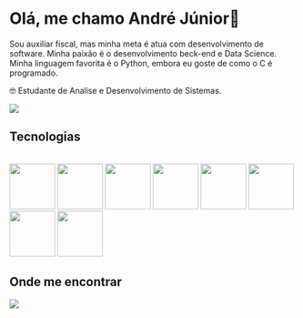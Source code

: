 # Olá, me chamo André Júnior👋

Sou auxiliar fiscal, mas minha meta é atua com desenvolvimento de software. Minha paixão é o desenvolvimento beck-end e Data Science. Minha linguagem favorita é o Python, embora eu goste de como o C é programado.

🤓 Estudante de Analise e Desenvolvimento de Sistemas.

<img src="https://giffiles.alphacoders.com/297/2970.gif"/>

## Tecnologias

<div style="display: inline_block"><br>
  <img src="https://cdn.jsdelivr.net/gh/devicons/devicon/icons/python/python-original.svg" width="80" height="80"/>
  <img src="https://cdn.jsdelivr.net/gh/devicons/devicon/icons/c/c-original.svg" width="80" height="80"/>
  <img src="https://cdn.jsdelivr.net/gh/devicons/devicon/icons/java/java-original.svg" width="80" height="80"/>
  <img src="https://cdn.jsdelivr.net/gh/devicons/devicon/icons/javascript/javascript-original.svg" width="80" height="80"/>
  <img src="https://cdn.jsdelivr.net/gh/devicons/devicon/icons/jupyter/jupyter-original-wordmark.svg" width="80" height="80"/>
  <img src="https://cdn.jsdelivr.net/gh/devicons/devicon/icons/html5/html5-original-wordmark.svg" width="80" height="80"/>
  <img src="https://cdn.jsdelivr.net/gh/devicons/devicon/icons/css3/css3-original-wordmark.svg" width="80" height="80"/>
  <img src="https://cdn.jsdelivr.net/gh/devicons/devicon/icons/git/git-original.svg" width="80" height="80"/>
</div>

## Onde me encontrar

<a href="https://www.linkedin.com/in/andre-jnr/" target="_blank"><img src="https://img.shields.io/badge/-LinkedIn-%230077B5?style=for-the-badge&logo=linkedin&logoColor=white" target="_blank"></a>
          
          
<!--
**andre-jnr/andre-jnr** is a ✨ _special_ ✨ repository because its `README.md` (this file) appears on your GitHub profile.

Here are some ideas to get you started:

- 🔭 I’m currently working on ...
- 🌱 I’m currently learning ...
- 👯 I’m looking to collaborate on ...
- 🤔 I’m looking for help with ...
- 💬 Ask me about ...
- 📫 How to reach me: ...
- 😄 Pronouns: ...
- ⚡ Fun fact: ...
-->

